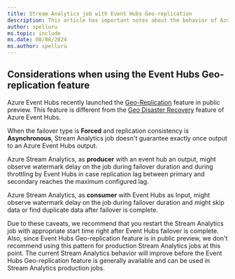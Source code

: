 ```yaml
---
title: Stream Analytics job with Event Hubs Geo-replication
description: This article has important notes about the behavior of Azure Stream Analytics jobs that process events from Azure Event Hubs. 
author: spelluru
ms.topic: include
ms.date: 08/08/2024
ms.author: spelluru
---
```


## Considerations when using the Event Hubs Geo-replication feature
Azure Event Hubs recently launched the [Geo-Replication](geo-replication.md) feature in public preview. This feature is different from the [Geo Disaster Recovery](event-hubs-geo-dr.md) feature of Azure Event Hubs.

When the failover type is **Forced** and replication consistency is **Asynchronous**, Stream Analytics job doesn't guarantee exactly once output to an Azure Event Hubs output. 

Azure Stream Analytics, as **producer** with an event hub an output, might observe watermark delay on the job during failover duration and during throttling by Event Hubs in case replication lag  between primary and secondary reaches the maximum configured lag.

Azure Stream Analytics, as **consumer** with Event Hubs as Input, might observe watermark delay on the job during failover duration and might skip data or find duplicate data after failover is complete. 

Due to these caveats, we recommend that you restart the Stream Analytics job with appropriate start time right after Event Hubs failover is complete. Also, since Event Hubs Geo-replication feature is in public preview, we don't recommend using this pattern for production Stream Analytics jobs at this point. The current Stream Analytics behavior will improve before the Event Hubs Geo-replication feature is generally available and can be used in Stream Analytics production jobs.
